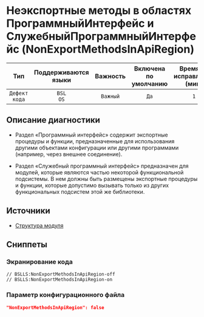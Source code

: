 # Неэкспортные методы в областях ПрограммныйИнтерфейс и СлужебныйПрограммныйИнтерфейс (NonExportMethodsInApiRegion)

|      Тип      |    Поддерживаются<br>языки    | Важность |    Включена<br>по умолчанию    |    Время на<br>исправление (мин)    |    Теги    |
|:-------------:|:-----------------------------:|:--------:|:------------------------------:|:-----------------------------------:|:----------:|
| `Дефект кода` |         `BSL`<br>`OS`         | `Важный` |              `Да`              |                 `1`                 | `standard` |

<!-- Блоки выше заполняются автоматически, не трогать -->
## Описание диагностики

* Раздел «Программный интерфейс» содержит экспортные процедуры и функции, предназначенные для использования другими объектами конфигурации или другими программами (например, через внешнее соединение).

* Раздел «Служебный программный интерфейс» предназначен для модулей, которые являются частью некоторой функциональной подсистемы. В нем должны быть размещены экспортные процедуры и функции, которые допустимо вызывать только из других функциональных подсистем этой же библиотеки.

## Источники

* [Структура модуля](https://its.1c.ru/db/v8std#content:455:hdoc)

## Сниппеты

<!-- Блоки ниже заполняются автоматически, не трогать -->
### Экранирование кода

```bsl
// BSLLS:NonExportMethodsInApiRegion-off
// BSLLS:NonExportMethodsInApiRegion-on
```

### Параметр конфигурационного файла

```json
"NonExportMethodsInApiRegion": false
```
